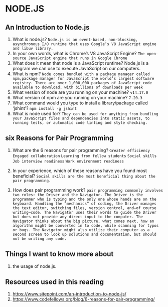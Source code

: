 # NODE.JS

## An Introduction to Node.js

1. What is node.js?
`Node.js is an event-based, non-blocking, asynchronous I/O runtime that uses Google’s V8 JavaScript engine and libuv library.`
2. In your own words, what is Chrome’s V8 JavaScript Engine?
 `The open-source JavaScript engine that runs in Google Chrome`
3. What does it mean that node is a JavaScript runtime?
 Node.js is a program we can use to execute JavaScript on our computers.
4. What is npm?
`Node comes bundled with a package manager called npm,package manager for JavaScript the world’s largest software registry. There are over 1,000,000 packages of JavaScript code available to download, with billions of downloads per week`
5. What version of node are you running on your machine?
`v14.17.0`
6. What version of npm are you running on your machine?
`7.20.3`
7. What command would you type to install a library/package called ‘jshint’?
`npm install -g jshint`
8. What is node used for?
`They can be used for anything from bundling your JavaScript files and dependencies into static assets, to running tests, or automatic code linting and style checking.`

## six Reasons for Pair Programming

1. What are the 6 reasons for pair programming?
`Greater efficiency`
`Engaged collaboration`
`Learning from fellow students`
`Social skills`
`Job interview readiness`
`Work environment readiness`

2. In your experience, which of these reasons have you found most beneficial?
`Social skills are the most beneficial thing about the pair programming.`
3. How does pair programming work?
`pair programming commonly involves two roles: the Driver and the Navigator. The Driver is the programmer who is typing and the only one whose hands are on the keyboard. Handling the “mechanics” of coding, the Driver manages the text editor, switching files, version control, and—of course writing—code. The Navigator uses their words to guide the Driver but does not provide any direct input to the computer. The Navigator thinks about the big picture, what comes next, how an algorithm might be converted in to code, while scanning for typos or bugs. The Navigator might also utilize their computer as a second screen to look up solutions and documentation, but should not be writing any code.`

## Things I want to know more about

1. the usage of node.js.

## Resources used in this reading

1. <https://www.sitepoint.com/an-introduction-to-node-js/>
2. <https://www.codefellows.org/blog/6-reasons-for-pair-programming/>
